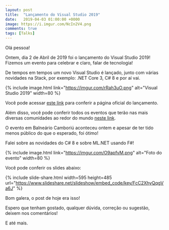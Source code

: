```yaml
---
layout: post
title:  "Lançamento do Visual Studio 2019"
date:   2019-04-03 01:00:00 +0000
image: https://i.imgur.com/NcIn2V4.png
comments: true
tags: [Talks] 
---
```


Olá pessoa!

Ontem, dia 2 de Abril de 2019 foi o lançamento do Visual Studio 2019!
Fizemos um evento para celebrar e claro, falar de tecnologia!

<!--more-->

De tempos em tempos um novo Visual Studio é lançado, junto com várias novidades na Stack, por exemplo: .NET Core 3, C# 8 e por aí vai.

{% include image.html link="https://imgur.com/rRah3uO.png" alt="Visual Studio 2019" width=80 %}

Você pode acessar [este link](https://visualstudio.microsoft.com/pt-br/vs2019-launch/) para conferir a página oficial do lançamento.

Além disso, você pode conferir todos os eventos que terão nas mais diversas comunidades ao redor do mundo [neste link](https://visualstudio.microsoft.com/pt-br/vs2019-launch/local-events/).

O evento em Balneário Camboriú aconteceu ontem e apesar de ter tido menos público do que o esperado, foi ótimo!

Falei sobre as novidades do C# 8 e sobre ML.NET usando F#!

{% include image.html link="https://imgur.com/O9apfvM.png" alt="Foto do evento" width=80 %}

Você pode conferir os slides abaixo:

{% include slide-share.html width=595 height=485 url="https://www.slideshare.net/slideshow/embed_code/key/FcC2XhyQqgVa6J" %}

Bom galera, o post de hoje era isso!

Espero que tenham gostado, qualquer dúvida, correção ou sugestão, deixem nos comentários!

E até mais.